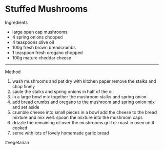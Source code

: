 # Stuffed Mushrooms

Ingredients

-   large open cap mushrooms
-   4 spring onions chopped
-   4 teaspoons olive oil
-   100g fresh brown breadcrumbs
-   1 teaspoon fresh oregano chopped
-   100g mature cheddar cheese

--------------------------------------------------------------------------------

Method

1.  wash mushrooms and pat dry with kitchen paper.remove the stalks and chop
    finely
2.  saute the stalks and spring onions in half of the oil
3.  in a large bowl mix together the mushroom stalks and spring onion
4.  add bread crumbs and oregano to the mushroom and spring onion mix and set
    aside
5.  crumble cheese into small pieces in a bowl add the cheese to the bread
    mixture and mix well. spoon the mixture into the mushroom caps
6.  drizzle the remaining oil over the mushrooms.grill or roast in oven until
    cooked
7.  serve with lots of lovely homemade garlic bread

#vegetarian
